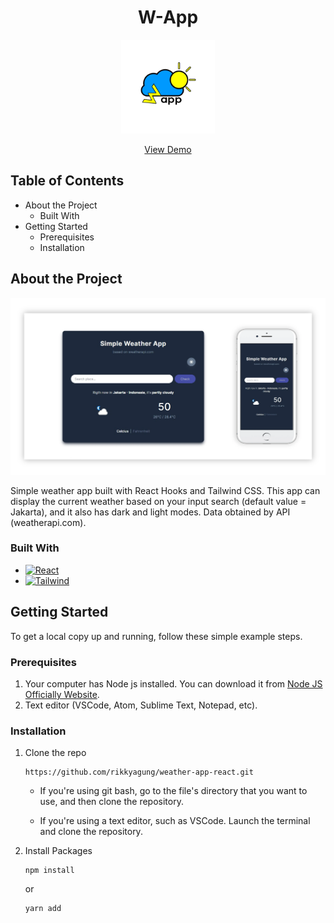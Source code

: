 <h1 align="center">W-App</h1>
   <p align="center">
   <a href="https://weather-app-agung.netlify.app/">
      <img src="/src/assets/Logo-01.webp" alt="Logo" width="150" height="150">
   </a>
   <p align="center">
      <a href="https://weather-app-agung.netlify.app/">View Demo</a>
   </p>
</p>

## Table of Contents

-  About the Project
   -  Built With
-  Getting Started
   -  Prerequisites
   -  Installation

## About the Project

![preview-image.](/src/assets/WAPP-06.webp "Preview Image.")

Simple weather app built with React Hooks and Tailwind CSS. This app can display the current weather based on your input search (default value = Jakarta), and it also has dark and light modes. Data obtained by API (weatherapi.com).

### Built With

-  [![React][reactjs]][react-url]
-  [![Tailwind][tailwindcss]][tailwind-url]

<!-- MARKDOWN LINKS & IMAGES -->
<!-- https://www.markdownguide.org/basic-syntax/#reference-style-links -->

[reactjs]: https://img.shields.io/badge/React-20232A?style=for-the-badge&logo=react&logoColor=61DAFB
[react-url]: https://reactjs.org/
[tailwindcss]: https://img.shields.io/badge/Tailwind_CSS-38B2AC?style=for-the-badge&logo=tailwind-css&logoColor=white
[tailwind-url]: https://tailwindcss.com/

## Getting Started

To get a local copy up and running, follow these simple example steps.

### Prerequisites

1. Your computer has Node js installed. You can download it from [Node JS Officially Website](https://nodejs.org/en/).
2. Text editor (VSCode, Atom, Sublime Text, Notepad, etc).

### Installation

1. Clone the repo

   ```
   https://github.com/rikkyagung/weather-app-react.git
   ```

   -  If you're using git bash, go to the file's directory that you want to use, and then clone the repository.

   -  If you're using a text editor, such as VSCode. Launch the terminal and clone the repository.

2. Install Packages

   ```
   npm install
   ```

   or

   ```
   yarn add
   ```
